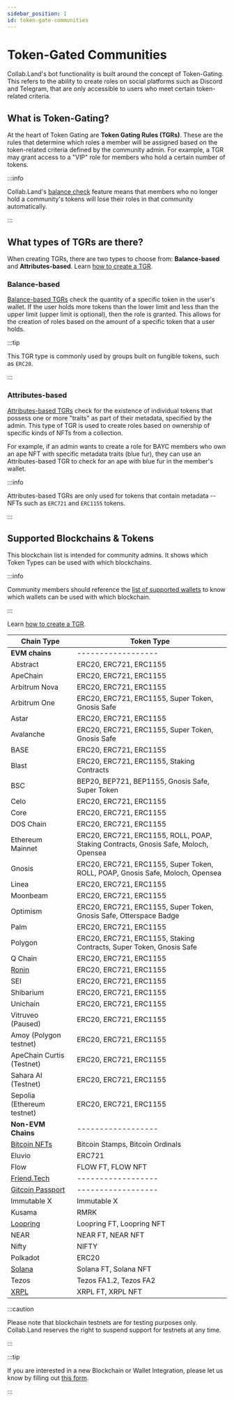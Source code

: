 ```yaml
---
sidebar_position: 1
id: token-gate-communities
---
```


# Token-Gated Communities

Collab.Land's bot functionality is built around the concept of Token-Gating. This refers to the ability to create roles on social platforms such as Discord and Telegram, that are only accessible to users who meet certain token-related criteria.

## What is Token-Gating?

At the heart of Token Gating are **Token Gating Rules (TGRs)**. These are the rules that determine which roles a member will be assigned based on the token-related criteria defined by the community admin. For example, a TGR may grant access to a "VIP" role for members who hold a certain number of tokens.

:::info

Collab.Land's [balance check](../command-center/bot-config/balance-check) feature means that members who no longer hold a community's tokens will lose their roles in that community automatically.

:::

## What types of TGRs are there?

When creating TGRs, there are two types to choose from: **Balance-based** and **Attributes-based**. Learn [how to create a TGR](/help-docs/command-center/create-a-tgr/how-to-create-a-tgr#how-to-create-a-tgr).

### Balance-based

[Balance-based TGRs](../command-center/create-a-tgr/how-to-create-a-tgr#create-a-balance-based-tgr) check the quantity of a specific token in the user's wallet. If the user holds more tokens than the lower limit and less than the upper limit (upper limit is optional), then the role is granted. This allows for the creation of roles based on the amount of a specific token that a user holds.

:::tip

This TGR type is commonly used by groups built on fungible tokens, such as `ERC20`.

:::

### Attributes-based

[Attributes-based TGRs](../command-center/create-a-tgr/how-to-create-a-tgr#create-a-metadata-based-tgr) check for the existence of individual tokens that possess one or more "traits" as part of their metadata, specified by the admin. This type of TGR is used to create roles based on ownership of specific kinds of NFTs from a collection.

For example, if an admin wants to create a role for BAYC members who own an ape NFT with specific metadata traits (blue fur), they can use an Attributes-based TGR to check for an ape with blue fur in the member's wallet.

:::info

Attributes-based TGRs are only used for tokens that contain metadata -- NFTs such as `ERC721` and `ERC1155` tokens.

:::

## Supported Blockchains & Tokens

This blockchain list is intended for community admins. It shows which Token Types can be used with which blockchains.

:::info

Community members should reference the [list of supported wallets](/help-docs/wallets/verify-your-wallet#supported-wallets) to know which wallets can be used with which blockchain.

:::

Learn [how to create a TGR](/help-docs/command-center/create-a-tgr/how-to-create-a-tgr#how-to-create-a-tgr).

| Chain Type                                                                | Token Type                                                                          |
|---------------------------------------------------------------------------|-------------------------------------------------------------------------------------|
| **EVM chains**                                                            |               ------------------                                                    |
| Abstract                                                                  | ERC20, ERC721, ERC1155                                                              |
| ApeChain                                                                  | ERC20, ERC721, ERC1155                                                              |
| Arbitrum Nova                                                             | ERC20, ERC721, ERC1155                                                              |
| Arbitrum One                                                              | ERC20, ERC721, ERC1155, Super Token, Gnosis Safe                                    |
| Astar                                                                     | ERC20, ERC721, ERC1155                                                              |
| Avalanche                                                                 | ERC20, ERC721, ERC1155, Super Token, Gnosis Safe                                    |
| BASE                                                                      | ERC20, ERC721, ERC1155                                                              |
| Blast                                                                     | ERC20, ERC721, ERC1155, Staking Contracts                                          |
| BSC                                                                       | BEP20, BEP721, BEP1155, Gnosis Safe, Super Token                                    |
| Celo                                                                      | ERC20, ERC721, ERC1155                                                              |
| Core                                                                      | ERC20, ERC721, ERC1155                                                              |
| DOS Chain                                                                 | ERC20, ERC721, ERC1155                                                              |
| Ethereum Mainnet                                                          | ERC20, ERC721, ERC1155, ROLL, POAP, Staking Contracts, Gnosis Safe, Moloch, Opensea |
| Gnosis                                                                    | ERC20, ERC721, ERC1155, Super Token, ROLL, POAP, Gnosis Safe, Moloch, Opensea       |
| Linea                                                                     | ERC20, ERC721, ERC1155                                                              |
| Moonbeam                                                                  | ERC20, ERC721, ERC1155                                                              |
| Optimism                                                                  | ERC20, ERC721, ERC1155, Super Token, Gnosis Safe, Otterspace Badge                  |
| Palm                                                                      | ERC20, ERC721, ERC1155                                                              |
| Polygon                                                                   | ERC20, ERC721, ERC1155, Staking Contracts, Super Token, Gnosis Safe            |
| Q Chain                                                                   | ERC20, ERC721, ERC1155                                                              |
| [Ronin](/help-docs/command-center/create-a-tgr/evm/ronin)                 | ERC20, ERC721, ERC1155                                                              |
| SEI                                                                       | ERC20, ERC721, ERC1155                                                              |
| Shibarium                                                                 | ERC20, ERC721, ERC1155                                                              |
| Unichain                                                                  | ERC20, ERC721, ERC1155                                                              |
| Vitruveo (Paused)                                                                  | ERC20, ERC721, ERC1155                                                              |
| Amoy (Polygon testnet)                                                    | ERC20, ERC721, ERC1155                                                              |
| ApeChain Curtis (Testnet)                                                 | ERC20, ERC721, ERC1155                                                              |
| Sahara AI (Testnet)                                                      | ERC20, ERC721, ERC1155                                                              |
| Sepolia (Ethereum testnet)                                                | ERC20, ERC721, ERC1155                                                              |
| **Non-EVM Chains**                                                        |               ------------------                                                    |
| [Bitcoin NFTs](/help-docs/command-center/create-a-tgr/bitcoin-tgr)        | Bitcoin Stamps, Bitcoin Ordinals                                                    |
| Eluvio                                                                    | ERC721                                                                              |
| Flow                                                                      | FLOW FT, FLOW NFT                                                                   |
| [Friend.Tech](/help-docs/command-center/create-a-tgr/friend-tech-tgr)     | ------------------                                                                  |
| [Gitcoin Passport](/help-docs/command-center/create-a-tgr/gtc-passport)   | ------------------                                                                  |
| Immutable X                                                               | Immutable X                                                                         |
| Kusama                                                                    | RMRK                                                                                |
| [Loopring](/help-docs/command-center/create-a-tgr/loopring)               | Loopring FT, Loopring NFT                                                           |
| NEAR                                                                      | NEAR FT, NEAR NFT                                                                   |
| Nifty                                                                     | NIFTY                                                                               |
| Polkadot                                                                  | ERC20                                                                               |
| [Solana](/help-docs/command-center/create-a-tgr/solana)                   | Solana FT, Solana NFT                                                               |
| Tezos                                                                     | Tezos FA1.2, Tezos FA2                                                              |
| [XRPL](/help-docs/command-center/create-a-tgr/xrpl)                       | XRPL FT, XRPL NFT                                                                   |

:::caution

Please note that blockchain testnets are for testing purposes only. Collab.Land reserves the right to suspend support for testnets at any time.

:::

:::tip

If you are interested in a new Blockchain or Wallet Integration, please let us know by filling out [this form](https://bit.ly/3HzRmnA).

:::
